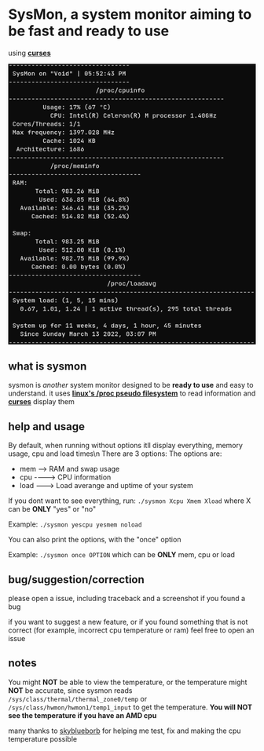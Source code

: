# SysMon, a system monitor aiming to be fast and ready to use

using [**curses**](https://docs.python.org/3/howto/curses.html)

![sysmon screenshot](sysmon-screen.png)

## what is sysmon
sysmon is *another* system monitor designed to be **ready to use** and easy to understand. it uses [**linux's /proc pseudo filesystem**](https://www.kernel.org/doc/html/latest/filesystems/proc.html) to read information and [**curses**](https://docs.python.org/3/howto/curses.html) display them

## help and usage
By default, when running without options itll display everything, memory usage, cpu and load times\n There are 3 options: The options are:

+ mem --> RAM and swap usage
+ cpu ----> CPU information
+ load ---> Load averange and uptime of your system

If you dont want to see everything, run: `./sysmon Xcpu Xmem Xload` where X can be **ONLY** "yes" or "no"

Example: `./sysmon yescpu yesmem noload`

You can also print the options, with the "once" option

Example: `./sysmon once OPTION` which can be **ONLY** mem, cpu or load

## bug/suggestion/correction
please open a issue, including traceback and a screenshot if you found a bug

if you want to suggest a new feature, or if you found something that is not correct (for example, incorrect cpu temperature or ram) feel free to open an issue

## notes
You might **NOT** be able to view the temperature, or the temperature might **NOT** be accurate, since sysmon reads `/sys/class/thermal/thermal_zone0/temp` or `/sys/class/hwmon/hwmon1/temp1_input` to get the temperature. **You will NOT see the temperature if you have an AMD cpu**

many thanks to [skyblueborb](https://github.com/skyblueborb) for helping me test, fix and making the cpu temperature possible
